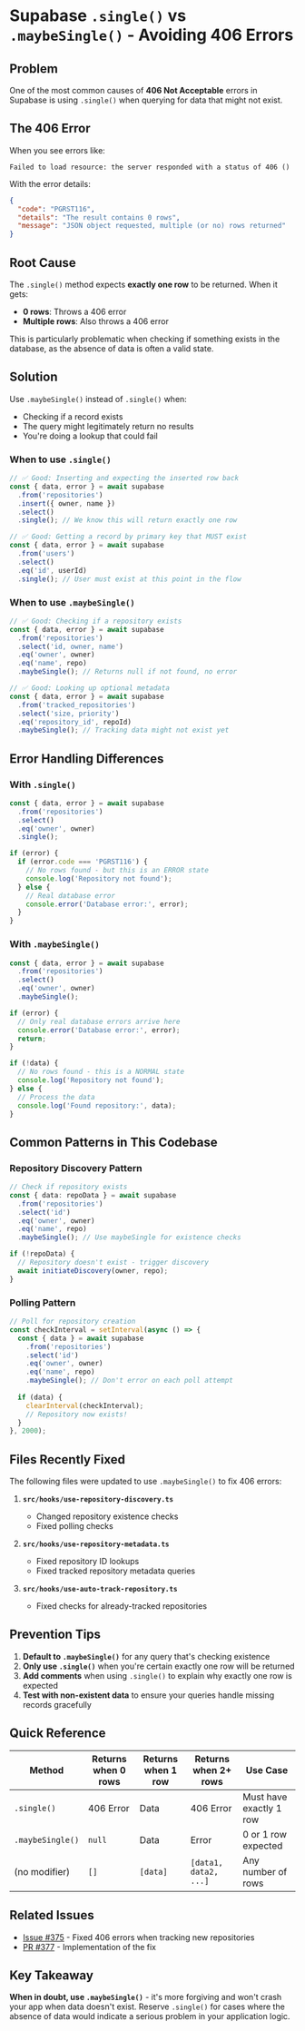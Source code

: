 # Supabase `.single()` vs `.maybeSingle()` - Avoiding 406 Errors

## Problem

One of the most common causes of **406 Not Acceptable** errors in Supabase is using `.single()` when querying for data that might not exist.

## The 406 Error

When you see errors like:
```
Failed to load resource: the server responded with a status of 406 ()
```

With the error details:
```json
{
  "code": "PGRST116",
  "details": "The result contains 0 rows",
  "message": "JSON object requested, multiple (or no) rows returned"
}
```

## Root Cause

The `.single()` method expects **exactly one row** to be returned. When it gets:
- **0 rows**: Throws a 406 error
- **Multiple rows**: Also throws a 406 error

This is particularly problematic when checking if something exists in the database, as the absence of data is often a valid state.

## Solution

Use `.maybeSingle()` instead of `.single()` when:
- Checking if a record exists
- The query might legitimately return no results
- You're doing a lookup that could fail

### When to use `.single()`

```typescript
// ✅ Good: Inserting and expecting the inserted row back
const { data, error } = await supabase
  .from('repositories')
  .insert({ owner, name })
  .select()
  .single(); // We know this will return exactly one row

// ✅ Good: Getting a record by primary key that MUST exist
const { data, error } = await supabase
  .from('users')
  .select()
  .eq('id', userId)
  .single(); // User must exist at this point in the flow
```

### When to use `.maybeSingle()`

```typescript
// ✅ Good: Checking if a repository exists
const { data, error } = await supabase
  .from('repositories')
  .select('id, owner, name')
  .eq('owner', owner)
  .eq('name', repo)
  .maybeSingle(); // Returns null if not found, no error

// ✅ Good: Looking up optional metadata
const { data, error } = await supabase
  .from('tracked_repositories')
  .select('size, priority')
  .eq('repository_id', repoId)
  .maybeSingle(); // Tracking data might not exist yet
```

## Error Handling Differences

### With `.single()`
```typescript
const { data, error } = await supabase
  .from('repositories')
  .select()
  .eq('owner', owner)
  .single();

if (error) {
  if (error.code === 'PGRST116') {
    // No rows found - but this is an ERROR state
    console.log('Repository not found');
  } else {
    // Real database error
    console.error('Database error:', error);
  }
}
```

### With `.maybeSingle()`
```typescript
const { data, error } = await supabase
  .from('repositories')
  .select()
  .eq('owner', owner)
  .maybeSingle();

if (error) {
  // Only real database errors arrive here
  console.error('Database error:', error);
  return;
}

if (!data) {
  // No rows found - this is a NORMAL state
  console.log('Repository not found');
} else {
  // Process the data
  console.log('Found repository:', data);
}
```

## Common Patterns in This Codebase

### Repository Discovery Pattern
```typescript
// Check if repository exists
const { data: repoData } = await supabase
  .from('repositories')
  .select('id')
  .eq('owner', owner)
  .eq('name', repo)
  .maybeSingle(); // Use maybeSingle for existence checks

if (!repoData) {
  // Repository doesn't exist - trigger discovery
  await initiateDiscovery(owner, repo);
}
```

### Polling Pattern
```typescript
// Poll for repository creation
const checkInterval = setInterval(async () => {
  const { data } = await supabase
    .from('repositories')
    .select('id')
    .eq('owner', owner)
    .eq('name', repo)
    .maybeSingle(); // Don't error on each poll attempt
  
  if (data) {
    clearInterval(checkInterval);
    // Repository now exists!
  }
}, 2000);
```

## Files Recently Fixed

The following files were updated to use `.maybeSingle()` to fix 406 errors:

1. **`src/hooks/use-repository-discovery.ts`**
   - Changed repository existence checks
   - Fixed polling checks

2. **`src/hooks/use-repository-metadata.ts`**
   - Fixed repository ID lookups
   - Fixed tracked repository metadata queries

3. **`src/hooks/use-auto-track-repository.ts`**
   - Fixed checks for already-tracked repositories

## Prevention Tips

1. **Default to `.maybeSingle()`** for any query that's checking existence
2. **Only use `.single()`** when you're certain exactly one row will be returned
3. **Add comments** when using `.single()` to explain why exactly one row is expected
4. **Test with non-existent data** to ensure your queries handle missing records gracefully

## Quick Reference

| Method | Returns when 0 rows | Returns when 1 row | Returns when 2+ rows | Use Case |
|--------|-------------------|-------------------|---------------------|----------|
| `.single()` | 406 Error | Data | 406 Error | Must have exactly 1 row |
| `.maybeSingle()` | `null` | Data | Error | 0 or 1 row expected |
| (no modifier) | `[]` | `[data]` | `[data1, data2, ...]` | Any number of rows |

## Related Issues

- [Issue #375](https://github.com/bdougie/contributor.info/issues/375) - Fixed 406 errors when tracking new repositories
- [PR #377](https://github.com/bdougie/contributor.info/pull/377) - Implementation of the fix

## Key Takeaway

**When in doubt, use `.maybeSingle()`** - it's more forgiving and won't crash your app when data doesn't exist. Reserve `.single()` for cases where the absence of data would indicate a serious problem in your application logic.